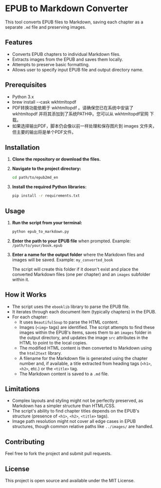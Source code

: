 # EPUB to Markdown Converter

This tool converts EPUB files to Markdown, saving each chapter as a separate `.md` file and preserving images.

## Features

- Converts EPUB chapters to individual Markdown files.
- Extracts images from the EPUB and saves them locally.
- Attempts to preserve basic formatting.
- Allows user to specify input EPUB file and output directory name.

## Prerequisites

- Python 3.x
- brew install --cask wkhtmltopdf
- PDF转换功能依赖于 wkhtmltopdf 。请确保您已在系统中安装了 wkhtmltopdf 并将其添加到了系统PATH中。您可以从 wkhtmltopdf官网 下载。
- 如果选择输出PDF，脚本仍会像以前一样处理和保存图片到 images 文件夹，但主要的输出将是单个PDF文件。

## Installation

1.  **Clone the repository or download the files.**

2.  **Navigate to the project directory:**
    ```bash
    cd path/to/epub2md_en
    ```

3.  **Install the required Python libraries:**
    ```bash
    pip install -r requirements.txt
    ```

## Usage

1.  **Run the script from your terminal:**
    ```bash
    python epub_to_markdown.py
    ```

2.  **Enter the path to your EPUB file** when prompted.
    Example: `/path/to/your/book.epub`

3.  **Enter a name for the output folder** where the Markdown files and images will be saved.
    Example: `my_converted_book`

    The script will create this folder if it doesn't exist and place the converted Markdown files (one per chapter) and an `images` subfolder within it.

## How it Works

-   The script uses the `ebooklib` library to parse the EPUB file.
-   It iterates through each document item (typically chapters) in the EPUB.
-   For each chapter:
    -   It uses `BeautifulSoup` to parse the HTML content.
    -   Images (`<img>` tags) are identified. The script attempts to find these images within the EPUB's items, saves them to an `images` folder in the output directory, and updates the image `src` attributes in the HTML to point to the local copies.
    -   The modified HTML content is then converted to Markdown using the `html2text` library.
    -   A filename for the Markdown file is generated using the chapter number and, if available, a title extracted from heading tags (`<h1>`, `<h2>`, etc.) or the `<title>` tag.
    -   The Markdown content is saved to a `.md` file.

## Limitations

-   Complex layouts and styling might not be perfectly preserved, as Markdown has a simpler structure than HTML/CSS.
-   The script's ability to find chapter titles depends on the EPUB's structure (presence of `<h1>`, `<h2>`, `<title>` tags).
-   Image path resolution might not cover all edge cases in EPUB structures, though common relative paths like `../images/` are handled.

## Contributing

Feel free to fork the project and submit pull requests.

## License

This project is open source and available under the MIT License.